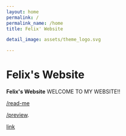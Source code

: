 ```yaml
---
layout: home
permalink: /
permalink_name: /home
title: Felix' Website

detail_image: assets/theme_logo.svg

---
```


# Felix's Website

**Felix's Website** WELCOME TO MY WEBSITE!! 

[/read-me](read-me)

[/preview](preview).

[link](https://felix-only.github.io/movie/)